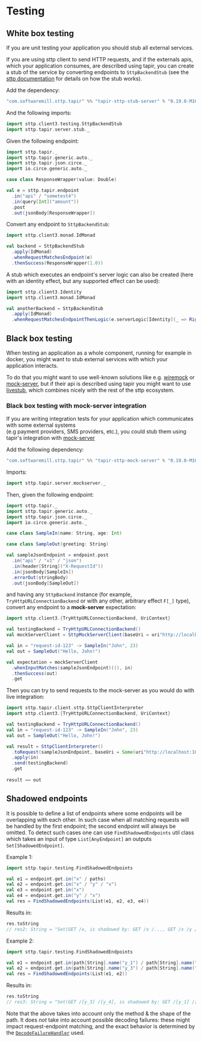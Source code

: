 # Testing

## White box testing

If you are unit testing your application you should stub all external services.

If you are using sttp client to send HTTP requests, and if the externals apis, 
which your application consumes, are described using tapir, you can create a stub of the service by converting 
endpoints to `SttpBackendStub` (see the [sttp documentation](https://sttp.softwaremill.com/en/latest/testing.html) for 
details on how the stub works).

Add the dependency:

```scala
"com.softwaremill.sttp.tapir" %% "tapir-sttp-stub-server" % "0.19.0-M16"
```

And the following imports:

```scala
import sttp.client3.testing.SttpBackendStub
import sttp.tapir.server.stub._
``` 

Given the following endpoint:

```scala
import sttp.tapir._
import sttp.tapir.generic.auto._
import sttp.tapir.json.circe._
import io.circe.generic.auto._

case class ResponseWrapper(value: Double)

val e = sttp.tapir.endpoint
  .in("api" / "sometest4")
  .in(query[Int]("amount"))
  .post
  .out(jsonBody[ResponseWrapper])
```

Convert any endpoint to `SttpBackendStub`:

```scala
import sttp.client3.monad.IdMonad

val backend = SttpBackendStub
  .apply(IdMonad)
  .whenRequestMatchesEndpoint(e)
  .thenSuccess(ResponseWrapper(1.0))
```

A stub which executes an endpoint's server logic can also be created (here with an identity effect, but any supported
effect can be used):

```scala
import sttp.client3.Identity
import sttp.client3.monad.IdMonad

val anotherBackend = SttpBackendStub
  .apply(IdMonad)
  .whenRequestMatchesEndpointThenLogic(e.serverLogic[Identity](_ => Right(ResponseWrapper(1.0))))
```

## Black box testing

When testing an application as a whole component, running for example in docker, you might want to stub external services
with which your application interacts. 

To do that you might want to use well-known solutions like e.g. [wiremock](http://wiremock.org/) or [mock-server](https://www.mock-server.com/), 
but if their api is described using tapir you might want to use [livestub](https://github.com/softwaremill/livestub), which combines nicely with the rest of the sttp ecosystem.

### Black box testing with mock-server integration

If you are writing integration tests for your application which communicates with some external systems  
(e.g payment providers, SMS providers, etc.), you could stub them using tapir's integration
with [mock-server](https://www.mock-server.com/)

Add the following dependency:

```scala
"com.softwaremill.sttp.tapir" %% "tapir-sttp-mock-server" % "0.19.0-M16"
```

Imports:

```scala
import sttp.tapir.server.mockserver._
``` 

Then, given the following endpoint:

```scala
import sttp.tapir._
import sttp.tapir.generic.auto._
import sttp.tapir.json.circe._
import io.circe.generic.auto._

case class SampleIn(name: String, age: Int)

case class SampleOut(greeting: String)

val sampleJsonEndpoint = endpoint.post
  .in("api" / "v1" / "json")
  .in(header[String]("X-RequestId"))
  .in(jsonBody[SampleIn])
  .errorOut(stringBody)
  .out(jsonBody[SampleOut])
```

and having any `SttpBackend` instance (for example, `TryHttpURLConnectionBackend` or with any other, arbitrary effect 
`F[_]` type), convert any endpoint to a **mock-server** expectation:

```scala
import sttp.client3.{TryHttpURLConnectionBackend, UriContext}

val testingBackend = TryHttpURLConnectionBackend()
val mockServerClient = SttpMockServerClient(baseUri = uri"http://localhost:1080", testingBackend)

val in = "request-id-123" -> SampleIn("John", 23)
val out = SampleOut("Hello, John!")

val expectation = mockServerClient
  .whenInputMatches(sampleJsonEndpoint)((), in)
  .thenSuccess(out)
  .get
```

Then you can try to send requests to the mock-server as you would do with live integration:

```scala
import sttp.tapir.client.sttp.SttpClientInterpreter
import sttp.client3.{TryHttpURLConnectionBackend, UriContext}

val testingBackend = TryHttpURLConnectionBackend()
val in = "request-id-123" -> SampleIn("John", 23)
val out = SampleOut("Hello, John!")

val result = SttpClientInterpreter()
  .toRequest(sampleJsonEndpoint, baseUri = Some(uri"http://localhost:1080"))
  .apply(in)
  .send(testingBackend)
  .get
  
result == out
```

## Shadowed endpoints

It is possible to define a list of endpoints where some endpoints will be overlapping with each other. In such
case when all matching requests will be handled by the first endpoint; the second endpoint will always be omitted. 
To detect such cases one can use `FindShadowedEndpoints` util class which takes an input of
type `List[AnyEndpoint]` an outputs `Set[ShadowedEndpoint]`.

Example 1:

```scala
import sttp.tapir.testing.FindShadowedEndpoints

val e1 = endpoint.get.in("x" / paths)
val e2 = endpoint.get.in("x" / "y" / "x")
val e3 = endpoint.get.in("x")
val e4 = endpoint.get.in("y" / "x")
val res = FindShadowedEndpoints(List(e1, e2, e3, e4)) 
```

Results in:

```scala
res.toString
// res2: String = "Set(GET /x, is shadowed by: GET /x /..., GET /x /y /x, is shadowed by: GET /x /...)"
```

Example 2:

```scala
import sttp.tapir.testing.FindShadowedEndpoints

val e1 = endpoint.get.in(path[String].name("y_1") / path[String].name("y_2"))
val e2 = endpoint.get.in(path[String].name("y_3") / path[String].name("y_4"))
val res = FindShadowedEndpoints(List(e1, e2))
```

Results in:

```scala
res.toString
// res3: String = "Set(GET /[y_3] /[y_4], is shadowed by: GET /[y_1] /[y_2])"
```

Note that the above takes into account only the method & the shape of the path. It does *not* take into account possible
decoding failures: these might impact request-endpoint matching, and the exact behavior is determined by the
[`DecodeFailureHandler`](server/errors.md#decode-failures) used.